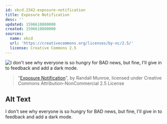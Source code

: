 ```yaml
---
id: xkcd.2342-exposure-notification
title: Exposure Notification
desc: ''
updated: 1596610800000
created: 1596610800000
sources:
  name: xkcd
  url: 'https://creativecommons.org/licenses/by-nc/2.5/'
  license: Creative Commons 2.5
---
```

![I don't see why everyone is so hungry for BAD news, but fine, I'll give in to feedback and add a dark mode.](https://imgs.xkcd.com/comics/exposure_notification.png)
> "[Exposure Notification](https://xkcd.com/2342/)", by Randall Munroe, licensed under Creative Commons Attribution-NonCommercial 2.5 License

## Alt Text
I don't see why everyone is so hungry for BAD news, but fine, I'll give in to feedback and add a dark mode.
